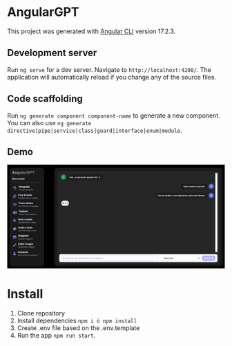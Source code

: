 # AngularGPT

This project was generated with [Angular CLI](https://github.com/angular/angular-cli) version 17.2.3.

## Development server

Run `ng serve` for a dev server. Navigate to `http://localhost:4200/`. The application will automatically reload if you change any of the source files.

## Code scaffolding

Run `ng generate component component-name` to generate a new component. You can also use `ng generate directive|pipe|service|class|guard|interface|enum|module`.

## Demo
![](https://github.com/wjmmk/angular-openai/blob/main/src/assets/images/vista-2.png)


# Install

1. Clone repository
2. Install dependencies ```npm i ó npm install```
3. Create .env file based on the .env.template
4. Run the app ```npm run start```.

